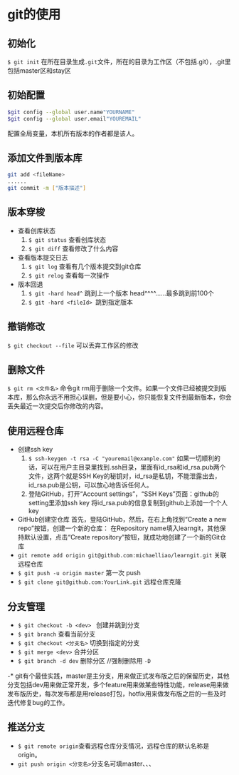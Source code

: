 # git的使用

## 初始化

`$ git init`
在所在目录生成`.git`文件，所在的目录为工作区（不包括.git），.git里包括master区和stay区

## 初始配置

```bash
$git config --global user.name"YOURNAME" 
$git config --global user.email"YOUREMAIL" 
```
配置全局变量，本机所有版本的作者都是该人。

## 添加文件到版本库

```bash
git add <fileName>
......
git commit -m ["版本描述"]
```
## 版本穿梭

* 查看创库状态
  1. ` $ git status `  查看创库状态
  2. ` $ git diff `  查看修改了什么内容
* 查看版本提交日志
  1. ` $ git log ` 查看有几个版本提交到git仓库 
  2. ` $ git relog ` 查看每一次操作
* 版本回退
  1. `$ git -hard head^` 跳到上一个版本 head^^^^……最多跳到前100个
  2. `$ git -hard <fileId> `跳到指定版本
## 撤销修改

` $ git checkout --file `  可以丢弃工作区的修改

## 删除文件

` $ git rm <文件名> ` 命令git rm用于删除一个文件。如果一个文件已经被提交到版本库，那么你永远不用担心误删，但是要小心，你只能恢复文件到最新版本，你会丢失最近一次提交后你修改的内容。

## 使用远程仓库

* 创建ssh key 
  1. `$ ssh-keygen -t rsa -C "youremail@example.com"` 如果一切顺利的话，可以在用户主目录里找到.ssh目录，里面有id_rsa和id_rsa.pub两个文件，这两个就是SSH Key的秘钥对，id_rsa是私钥，不能泄露出去，id_rsa.pub是公钥，可以放心地告诉任何人。
  2. 登陆GitHub，打开“Account settings”，“SSH Keys”页面：github的setting里添加ssh key 将id_rsa.pub的信息复制到github上添加一个个人key
* GitHub创建空仓库
  首先，登陆GitHub，然后，在右上角找到“Create a new repo”按钮，创建一个新的仓库：
  在Repository name填入learngit，其他保持默认设置，点击“Create repository”按钮，就成功地创建了一个新的Git仓库
* `git remote add origin git@github.com:michaelliao/learngit.git` 关联远程仓库
* `$ git push -u origin master` 第一次 push
* `$ git clone git@github.com:YourLink.git` 远程仓库克隆

## 分支管理

* `$ git checkout -b <dev> ` 创建并跳到分支
* `$ git branch` 查看当前分支
* `$ git checkout <分支名>` 切换到指定的分支
* `$ git merge <dev>` 合并分区
* `$ git branch -d dev` 删除分区 //强制删除用 `-D`

-* git有个最佳实践，master是主分支，用来做正式发布版之后的保留历史，其他分支包括dev用来做正常开发，多个feature用来做某些特性功能，release用来做发布版历史，每次发布都是用release打包，hotfix用来做发布版之后的一些及时迭代修复bug的工作。

## 推送分支

* `$ git remote origin`查看远程仓库分支情况，远程仓库的默认名称是origin。
*  `git push origin <分支名>`分支名可填master、、、